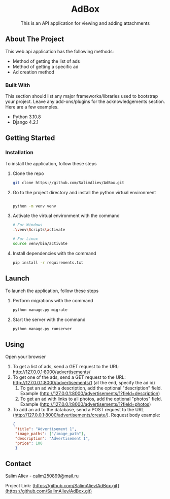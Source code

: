 
<!-- PROJECT LOGO -->
<br />
<div align="center">


  <h1 align="center">AdBox</h1>

  <p align="center">
    This is an API application for viewing and adding attachments
  </p>
</div>

<!-- ABOUT THE PROJECT -->
## About The Project

This web api application has the following methods:
* Method of getting the list of ads
* Method of getting a specific ad
* Ad creation method



### Built With

This section should list any major frameworks/libraries used to bootstrap your project. Leave any add-ons/plugins for the acknowledgements section. Here are a few examples.

* Python 3.10.8
* Django 4.2.1

<!-- GETTING STARTED -->
## Getting Started

### Installation

To install the application, follow these steps

1. Clone the repo
   ```sh
   git clone https://github.com/SalimAliev/AdBox.git
   ```
2. Go to the project directory and install the python virtual environment
   ```sh
   
   python -m venv venv
   ```
3. Activate the virtual environment with the command
   ```sh
   # For Windows
   .\venv\Scripts\activate
   
   # For Linux
   source venv/bin/activate
   ```
4. Install dependencies with the command
   ```sh
   pip install -r requirements.txt
   ```

<!-- USAGE EXAMPLES -->
## Launch

To launch the application, follow these steps

1. Perform migrations with the command
   ```sh
   python manage.py migrate
   ```
2. Start the server with the command   
   ```sh
   python manage.py runserver
   ```
   
## Using
Open your browser
1. To get a list of ads, send a GET request to the URL: http://127.0.0.1:8000/advertisements/
2. To get one of the ads, send a GET request to the URL: http://127.0.0.1:8000/advertisements/1 (at the end, specify the ad id)
   1. To get an ad with a description, add the optional "description" field. Example (http://127.0.0.1:8000/advertisements/1?field=description)
   2. To get an ad with links to all photos, add the optional "photos" field. Example (http://127.0.0.1:8000/advertisements/1?field=photos)
3. To add an ad to the database, send a POST request to the URL (http://127.0.0.1:8000/advertisements/create/). Request body example:
   ```json
   {
    "title": "Advertisement 1",
    "image_paths": ["/image_path"],
    "description": "Advertisement 1",
    "price": 100
    }
   ```

<!-- CONTACT -->
## Contact

Salim Aliev - calim250899@mail.ru

Project Link: [https://github.com/SalimAliev/AdBox.git](https://github.com/SalimAliev/AdBox.git)
